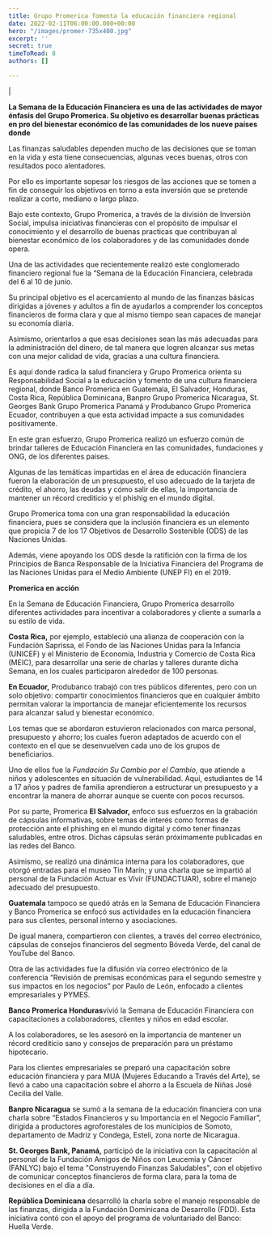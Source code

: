 ```yaml
---
title: Grupo Promerica fomenta la educación financiera regional
date: 2022-02-11T06:00:00.000+00:00
hero: "/images/promer-735x400.jpg"
excerpt: ''
secret: true
timeToRead: 8
authors: []

---
```

|

**La Semana de la Educación Financiera es una de las actividades de mayor énfasis del Grupo Promerica. Su objetivo es desarrollar buenas prácticas en pro del bienestar económico de las comunidades de los nueve países donde**

Las finanzas saludables dependen mucho de las decisiones que se toman en la vida y esta tiene consecuencias, algunas veces buenas, otros con resultados poco alentadores.

Por ello es importante sopesar los riesgos de las acciones que se tomen a fin de conseguir los objetivos en torno a esta inversión que se pretende realizar a corto, mediano o largo plazo.

Bajo este contexto, Grupo Promerica, a través de la división de Inversión Social, impulsa iniciativas financieras con el propósito de impulsar el conocimiento y el desarrollo de buenas practicas que contribuyan al bienestar económico de los colaboradores y de las comunidades donde opera.

Una de las actividades que recientemente realizó este conglomerado financiero regional fue la “Semana de la Educación Financiera, celebrada del 6 al 10 de junio.

Su principal objetivo es el acercamiento al mundo de las finanzas básicas dirigidas a jóvenes y adultos a fin de ayudarlos a comprender los conceptos financieros de forma clara y que al mismo tiempo sean capaces de manejar su economía diaria.

Asimismo, orientarlos a que esas decisiones sean las más adecuadas para la administración del dinero, de tal manera que logren alcanzar sus metas con una mejor calidad de vida, gracias a una cultura financiera.

Es aquí donde radica la salud financiera y Grupo Promerica orienta su Responsabilidad Social a la educación y fomento de una cultura financiera regional, donde Banco Promerica en Guatemala, El Salvador, Honduras, Costa Rica, República Dominicana, Banpro Grupo Promerica Nicaragua, St. Georges Bank Grupo Promerica Panamá y Produbanco Grupo Promerica Ecuador, contribuyen a que esta actividad impacte a sus comunidades positivamente.

En este gran esfuerzo, Grupo Promerica realizó un esfuerzo común de brindar talleres de Educación Financiera en las comunidades, fundaciones y ONG, de los diferentes países.

Algunas de las temáticas impartidas en el área de educación financiera fueron la elaboración de un presupuesto, el uso adecuado de la tarjeta de crédito, el ahorro, las deudas y cómo salir de ellas, la importancia de mantener un récord crediticio y el phishig en el mundo digital.

Grupo Promerica toma con una gran responsabilidad la educación financiera, pues se considera que la inclusión financiera es un elemento que propicia 7 de los 17 Objetivos de Desarrollo Sostenible (ODS) de las Naciones Unidas.

Además, viene apoyando los ODS desde la ratifición con la firma de los Principios de Banca Responsable de la Iniciativa Financiera del Programa de las Naciones Unidas para el Medio Ambiente (UNEP FI) en el 2019.

**Promerica en acción**

En la Semana de Educación Financiera, Grupo Promerica desarrollo diferentes actividades para incentivar a colaboradores y cliente a sumarla a su estilo de vida.

**Costa Rica,** por ejemplo, estableció una alianza de cooperación con la Fundación Saprissa, el Fondo de las Naciones Unidas para la Infancia (UNICEF) y el Ministerio de Economía, Industria y Comercio de Costa Rica (MEIC), para desarrollar una serie de charlas y talleres durante dicha Semana, en los cuales participaron alrededor de 100 personas.

**En Ecuador,** Produbanco trabajó con tres públicos diferentes, pero con un solo objetivo: compartir conocimientos financieros que en cualquier ámbito permitan valorar la importancia de manejar eficientemente los recursos para alcanzar salud y bienestar económico.

Los temas que se abordaron estuvieron relacionados con marca personal, presupuesto y ahorro; los cuales fueron adaptados de acuerdo con el contexto en el que se desenvuelven cada uno de los grupos de beneficiarios.

Uno de ellos fue la _Fundación Su Cambio por el Cambio_, que atiende a niños y adolescentes en situación de vulnerabilidad. Aquí, estudiantes de 14 a 17 años y padres de familia aprendieron a estructurar un presupuesto y a encontrar la manera de ahorrar aunque se cuente con pocos recursos.

Por su parte, Promerica **El Salvador,** enfoco sus esfuerzos en la grabación de cápsulas informativas, sobre temas de interés como formas de protección ante el phishing en el mundo digital y cómo tener finanzas saludables, entre otros. Dichas cápsulas serán próximamente publicadas en las redes del Banco.

Asimismo, se realizó una dinámica interna para los colaboradores, que otorgó entradas para el museo Tin Marín; y una charla que se impartió al personal de la Fundación Actuar es Vivir (FUNDACTUAR), sobre el manejo adecuado del presupuesto.

**Guatemala** tampoco se quedó atrás en la Semana de Educación Financiera y Banco Promerica se enfocó sus actividades en la educación financiera para sus clientes, personal interno y asociaciones.

De igual manera, compartieron con clientes, a través del correo electrónico, cápsulas de consejos financieros del segmento Bóveda Verde, del canal de YouTube del Banco.

Otra de las actividades fue la difusión vía correo electrónico de la conferencia “Revisión de premisas económicas para el segundo semestre y sus impactos en los negocios” por Paulo de León, enfocado a clientes empresariales y PYMES.

**Banco Promerica Honduras**vivió la Semana de Educación Financiera con capacitaciones a colaboradores, clientes y niños en edad escolar.

A los colaboradores, se les asesoró en la importancia de mantener un récord crediticio sano y consejos de preparación para un préstamo hipotecario.

Para los clientes empresariales se preparó una capacitación sobre educación financiera y para MUA (Mujeres Educando a Través del Arte), se llevó a cabo una capacitación sobre el ahorro a la Escuela de Niñas José Cecilia del Valle.

**Banpro Nicaragua** se sumó a la semana de la educación financiera con una charla sobre “Estados Financieros y su Importancia en el Negocio Familiar”, dirigida a productores agroforestales de los municipios de Somoto, departamento de Madriz y Condega, Estelí, zona norte de Nicaragua.

**St. Georges Bank, Panamá,** participó de la iniciativa con la capacitación al personal de la Fundación Amigos de Niños con Leucemia y Cáncer (FANLYC) bajo el tema "Construyendo Finanzas Saludables", con el objetivo de comunicar conceptos financieros de forma clara, para la toma de decisiones en el día a día.

**República Dominicana** desarrolló la charla sobre el manejo responsable de las finanzas, dirigida a la Fundación Dominicana de Desarrollo (FDD). Esta iniciativa contó con el apoyo del programa de voluntariado del Banco: Huella Verde.